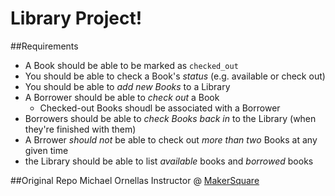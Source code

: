 Library Project!
=======

##Requirements 

* A Book should be able to be marked as `checked_out`
* You should be able to check a Book's *status* (e.g. available or check out)
* You should be able to *add new Books* to a Library
* A Borrower should be able to *check out* a Book
  * Checked-out Books shoudl be associated with a Borrower
* Borrowers should be able to *check Books back in* to the Library (when they're finished with them)
* A Brrower *should not* be able to check out *more than two* Books at any given time
* the Library should be able to list *available* books and *borrowed* books


##Original Repo
Michael Ornellas
Instructor @ [MakerSquare](http://themakersquare.com)
